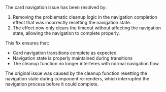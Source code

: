 The card navigation issue has been resolved by:

1. Removing the problematic cleanup logic in the navigation completion effect that was incorrectly resetting the navigation state.
2. The effect now only clears the timeout without affecting the navigation state, allowing the navigation to complete properly.

This fix ensures that:
- Card navigation transitions complete as expected
- Navigation state is properly maintained during transitions
- The cleanup function no longer interferes with normal navigation flow

The original issue was caused by the cleanup function resetting the navigation state during component re-renders, which interrupted the navigation process before it could complete.